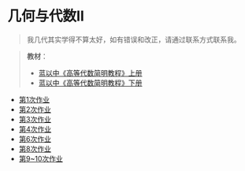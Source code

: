 # 几何与代数II

> 我几代其实学得不算太好，如有错误和改正，请通过联系方式联系我。

> **教材**：
> - <a href="蓝以中 - 2007 - 高等代数简明教程.pdf" download="蓝以中 - 2007 - 高等代数简明教程.pdf">蓝以中《高等代数简明教程》上册</a>
> - <a href="蓝以中 - 高等代数简明教程（第二版）下册.pdf" download="蓝以中 - 高等代数简明教程（第二版）下册.pdf">蓝以中《高等代数简明教程》下册</a>


- <a href="几代week1.pdf" download="几代week1.pdf">第1次作业</a>
- <a href="几代week2.pdf" download="几代week2.pdf">第2次作业</a>
- <a href="几代week3.pdf" download="几代week3.pdf">第3次作业</a>
- <a href="几代week4.pdf" download="几代week4.pdf">第4次作业</a>
- <a href="几代week6.pdf" download="几代week6.pdf">第6次作业</a>
- <a href="几代week8.pdf" download="几代week8.pdf">第8次作业</a>
- <a href="几代week9~10.pdf" download="几代week9~10.pdf">第9~10次作业</a>
